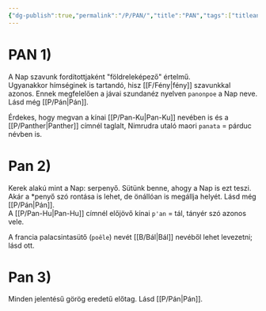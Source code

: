 ```yaml
---
{"dg-publish":true,"permalink":"/P/PAN/","title":"PAN","tags":["titleandheadingonedontmatch","multipleentries","stitched"],"created":"2023-11-05T01:18","updated":"2025-09-24T13:59"}
---
```



# PAN 1)

A Nap szavunk fordítottjaként "földreleképező" értelmű.   
Ugyanakkor hímséginek is tartandó, hisz [[F/Fény\|fény]] szavunkkal azonos. Ennek megfelelően a jávai szundanéz nyelven `panonpoe` a Nap neve.  
Lásd még [[P/Pán\|Pán]].  

Érdekes, hogy megvan a kínai [[P/Pan-Ku\|Pan-Ku]] nevében is és a [[P/Panther\|Panther]] címnél taglalt, Nimrudra utaló maori `panata` = párduc névben is.  

# Pan 2)

Kerek alakú mint a Nap: serpenyő. Sütünk benne, ahogy a Nap is ezt teszi. Akár a \*penyő szó rontása is lehet, de önállóan is megállja helyét. Lásd még [[P/Pán\|Pán]].  
A [[P/Pan-Hu\|Pan-Hu]] címnél előjövő kínai `p'an` = tál, tányér szó azonos vele.  

A francia palacsintasütő (`poêle`) nevét [[B/Bál\|Bál]] nevéből lehet levezetni; lásd ott.  

# Pan 3)

Minden jelentésű görög eredetű előtag. Lásd [[P/Pán\|Pán]].  
